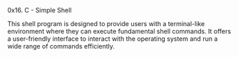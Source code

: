 0x16. C - Simple Shell

This shell program is designed to provide users with a terminal-like environment where they can execute fundamental shell commands. It offers a user-friendly interface to interact with the operating system and run a wide range of commands efficiently.
